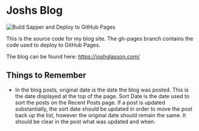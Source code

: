 # Joshs Blog

![Build Sapper and Deploy to GitHub Pages](https://github.com/JoshGlasson/JoshsBlog/workflows/Build%20Sapper%20and%20Deploy%20to%20GitHub%20Pages/badge.svg)

This is the source code for my blog site. The gh-pages branch contains the code used to deploy to GitHub Pages.

The blog can be found here: <a href="https://joshglasson.com/" target="_blank">https://joshglasson.com/</a>

## Things to Remember

- In the blog posts, original date is the date the blog was posted. This is the date displayed at the top of the page. Sort Date is the date used to sort the posts on the Recent Posts page. If a post is updated substantially, the sort date should be updated in order to move the post back up the list, however the original date should remain the same. It should be clear in the post what was updated and when.